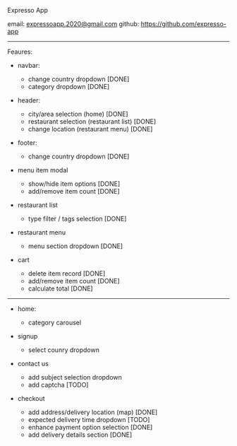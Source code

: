 Expresso App


email: expressoapp.2020@gmail.com
github: https://github.com/expresso-app

----------------------------------------------------

Feaures:

- navbar:
    - change country dropdown [DONE]
    - category dropdown [DONE]

- header:
    - city/area selection (home) [DONE]
    - restaurant selection (restaurant list) [DONE]
    - change location (restaurant menu) [DONE]

- footer:
    - change country dropdown [DONE]

- menu item modal
    - show/hide item options [DONE]
    - add/remove item count [DONE]

- restaurant list
    - type filter / tags selection  [DONE]

- restaurant menu
    - menu section dropdown   [DONE]

- cart
    - delete item record [DONE]
    - add/remove item count [DONE]
    - calculate total [DONE]

----------------------------------------------------------------------------------


- home:
    - category carousel 

- signup
    - select counry dropdown

- contact us
    - add subject selection dropdown
    - add captcha [TODO]

- checkout
    - add address/delivery location (map) [DONE]
    - expected delivery time dropdown   [TODO]
    - enhance payment option selection [DONE] 
    - add delivery details section    [DONE]



